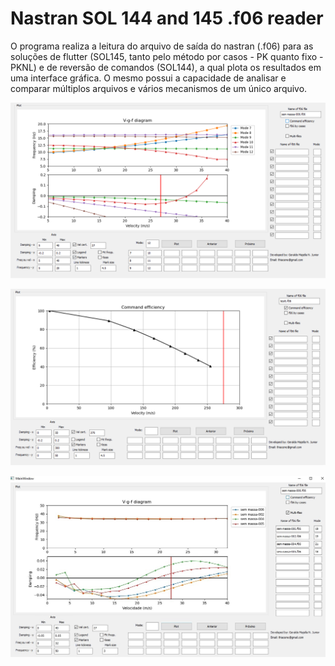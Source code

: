 # Nastran SOL 144 and 145 .f06 reader

O programa realiza a leitura do arquivo de saída do nastran (.f06) para as soluções de flutter (SOL145, tanto pelo método por casos - PK quanto fixo - PKNL) e de reversão de comandos (SOL144), a qual plota os resultados em uma interface gráfica.
O mesmo possui a capacidade de analisar e comparar múltiplos arquivos e vários mecanismos de um único arquivo.

![Screenshot](g.PNG)

![Screenshot](h.PNG)

![Screenshot](ggg.jpeg)
